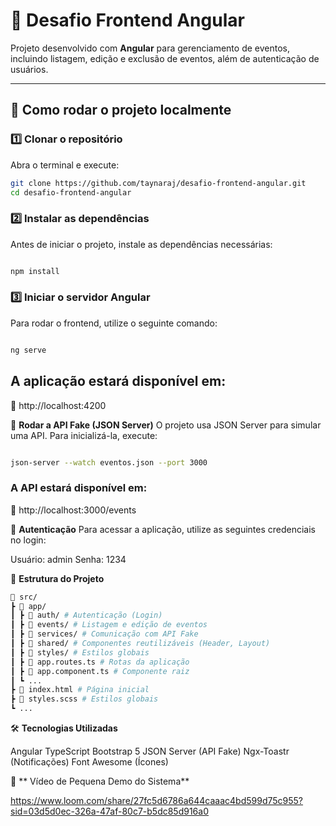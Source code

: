 # 🎨 Desafio Frontend Angular

Projeto desenvolvido com **Angular** para gerenciamento de eventos, incluindo listagem, edição e exclusão de eventos, além de autenticação de usuários.

---

## 🚀 Como rodar o projeto localmente

### 1️⃣ Clonar o repositório

Abra o terminal e execute:

```sh
git clone https://github.com/taynaraj/desafio-frontend-angular.git
cd desafio-frontend-angular
```

### 2️⃣ Instalar as dependências

Antes de iniciar o projeto, instale as dependências necessárias:

```sh

npm install
```

### 3️⃣ Iniciar o servidor Angular

Para rodar o frontend, utilize o seguinte comando:

```sh

ng serve
```

## A aplicação estará disponível em:

🔗 http://localhost:4200

🔌 **Rodar a API Fake (JSON Server)**
O projeto usa JSON Server para simular uma API. Para inicializá-la, execute:

```sh

json-server --watch eventos.json --port 3000
```

### A API estará disponível em:

🔗 http://localhost:3000/events

🔑 **Autenticação**
Para acessar a aplicação, utilize as seguintes credenciais no login:

Usuário: admin
Senha: 1234

📂 **Estrutura do Projeto**

```sh
📁 src/
┣ 📁 app/
┃ ┣ 📁 auth/ # Autenticação (Login)
┃ ┣ 📁 events/ # Listagem e edição de eventos
┃ ┣ 📁 services/ # Comunicação com API Fake
┃ ┣ 📁 shared/ # Componentes reutilizáveis (Header, Layout)
┃ ┣ 📁 styles/ # Estilos globais
┃ ┣ 📄 app.routes.ts # Rotas da aplicação
┃ ┣ 📄 app.component.ts # Componente raiz
┃ ┗ ...
┣ 📄 index.html # Página inicial
┣ 📄 styles.scss # Estilos globais
┗ ...
```

🛠 **Tecnologias Utilizadas**

Angular
TypeScript
Bootstrap 5
JSON Server (API Fake)
Ngx-Toastr (Notificações)
Font Awesome (Ícones)

🎥 ** Vídeo de Pequena Demo do Sistema**

https://www.loom.com/share/27fc5d6786a644caaac4bd599d75c955?sid=03d5d0ec-326a-47af-80c7-b5dc85d916a0
